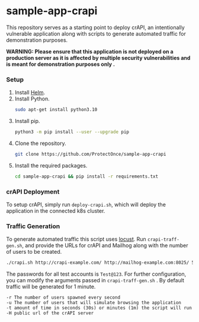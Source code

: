 # sample-app-crapi
This repository serves as a starting point to deploy crAPI, an intentionally vulnerable application along with scripts to generate automated traffic for demonstration purposes.

**WARNING: Please ensure that this application is not deployed on a production server as it is affected by multiple security vulnerabilities and is meant for demonstration purposes only .** 

### Setup

1. Install [Helm](https://helm.sh/docs/intro/install/#through-package-managers).
2. Install Python.
    ```bash
    sudo apt-get install python3.10
    ```
2. Install pip.
    ```bash
    python3 -m pip install --user --upgrade pip
    ```
3. Clone the repository.
    ```bash
    git clone https://github.com/ProtectOnce/sample-app-crapi
    ```
4. Install the required packages.
    ```bash
    cd sample-app-crapi && pip install -r requirements.txt
    ```

### crAPI Deployment

To setup crAPI, simply run `deploy-crapi.sh`, which will deploy the application in the connected k8s cluster.

### Traffic Generation

To generate automated traffic this script uses [locust](https://locust.io/). Run `crapi-traff-gen.sh`, and provide the URLs for crAPI and Mailhog along with the number of users to be created.

```bash
./crapi.sh http://crapi-example.com/ http://mailhog-example.com:8025/ 5
```

The passwords for all test accounts is `Test@123`.
For further configuration, you can modify the arguments passed in `crapi-traff-gen.sh` . By default traffic will be generated for 1 minute.

    -r The number of users spawned every second
    -u The number of users that will simulate browsing the application
    -t amount of time in seconds (30s) or minutes (1m) the script will run
    -H public url of the crAPI server
